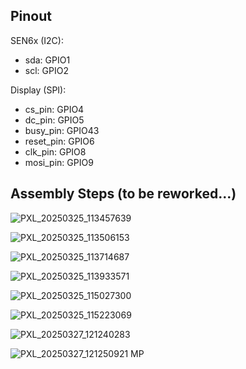 ## Pinout
SEN6x (I2C):
- sda: GPIO1
- scl: GPIO2

Display (SPI):
- cs_pin: GPIO4
- dc_pin: GPIO5
- busy_pin: GPIO43
- reset_pin: GPIO6
- clk_pin: GPIO8
- mosi_pin: GPIO9

## Assembly Steps (to be reworked...)

![PXL_20250325_113457639](https://github.com/user-attachments/assets/75f18547-935f-4800-a274-fdb73a391efe)

![PXL_20250325_113506153](https://github.com/user-attachments/assets/35b36dc9-1e6e-4ac0-911c-ada3c2fbafd7)

![PXL_20250325_113714687](https://github.com/user-attachments/assets/c6cc5fe2-61e3-4c26-9a8c-bb7508ef1103)

![PXL_20250325_113933571](https://github.com/user-attachments/assets/d0b3e2c1-4856-4f9e-9e95-376c1e2727b5)

![PXL_20250325_115027300](https://github.com/user-attachments/assets/07a4f36f-026a-4262-92ac-50a63d29c961)

![PXL_20250325_115223069](https://github.com/user-attachments/assets/db7fc7b0-ff49-4840-899c-846e267ae9ad)

![PXL_20250327_121240283](https://github.com/user-attachments/assets/62e1bae5-fff9-428f-b3c8-92f3214d6ef6)

![PXL_20250327_121250921 MP](https://github.com/user-attachments/assets/74e5fabb-3dff-4be9-ad8d-1dc67151f829)






